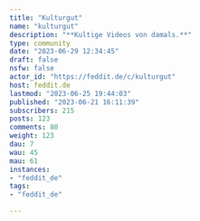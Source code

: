 ```yaml
---
title: "Kulturgut" 
name: "kulturgut"
description: "**Kultige Videos von damals.**"
type: community
date: "2023-06-29 12:34:45"
draft: false
nsfw: false
actor_id: "https://feddit.de/c/kulturgut"
host: feddit.de
lastmod: "2023-06-25 19:44:03"
published: "2023-06-21 16:11:39"
subscribers: 215
posts: 123
comments: 80
weight: 123
dau: 7
wau: 45
mau: 61
instances:
- "feddit_de"
tags: 
- "feddit_de"

---
```

